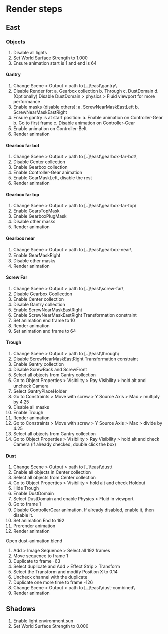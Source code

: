 # Render steps

## East

### Objects

1. Disable all lights
2. Set World Surface Strength to 1.000
3. Ensure animation start is 1 and end is 64

#### Gantry

1. Change Scene > Output > path to [..]\east\gantry\
2. Disable Render for:
  a. Gearbox collection
  b. Through
  c. DustDomain
  d. (Optionally) Disable DustDomain > physics > Fluid viewport for more performance
3. Enable masks (disable others):
  a. ScrewNearMaskEastLeft
  b. ScrewNearMaskEastRight
4. Ensure gantry is at start position:
  a. Enable animation on Controller-Gear
  b. Go to first frame
  c. Disable animation on Controller-Gear
5. Enable animation on Controller-Belt
6. Render animation

#### Gearbox far bot

 1. Change Scene > Output > path to [..]\east\gearbox-far-bot\
 2. Disable Center collection
 3. Enable Gearbox collection
 4. Enable Controller-Gear animation
 5. Enable GearMaskLeft, disable the rest
 6. Render animation

#### Gearbox far top

 1. Change Scene > Output > path to [..]\east\gearbox-far-top\
 2. Enable GearsTopMask
 3. Enable GearboxPlugMask
 4. Disable other masks
 5. Render animation

#### Gearbox near

 1. Change Scene > Output > path to [..]\east\gearbox-near\
 2. Enable GearMaskRight
 3. Disable other masks
 4. Render animation

#### Screw Far
 1. Change Scene > Output > path to [..]\east\screw-far\
 2. Disable Gearbox Coollection
 3. Enable Center collection
 4. Disable Gantry collection
 5. Enable ScrewNearMaskEastRight
 6. Enable ScrewNearMaskEastRight Transformation constraint
 7. Set animation end frame to 10
 8. Render animation
 9. Set animation and frame to 64

#### Trough

 1. Change Scene > Output > path to [..]\east\through\
 2. Disable ScrewNearMaskEastRight Transformation constraint
 3. Enable Gantry collection
 4. Disable ScrewBack and ScrewFront
 4. Select all objects from Gantry collection
 5. Go to Object Properties > Visibility > Ray Visibility > hold alt and uncheck Camera
 6. Select GantryPlaceHolder
 7. Go to Constraints > Move with screw > Y Source Axis > Max > multiply by 4.25
 8. Disable all masks
 9. Enable Trough
 10. Render animation
 11. Go to Constraints > Move with screw > Y Source Axis > Max > divide by 4.25
 12. Select all objects from Gantry collection
 13. Go to Object Properties > Visibility > Ray Visibility > hold alt and check Camera (if already checked, double click the box)
 

#### Dust

 1. Change Scene > Output > path to [..]\east\dust\
 2. Enable all objects in Center collection
 3. Select all objects from Center collection
 4. Go to Object Properties > Visibility > hold alt and check Holdout
 5. Hide Trough
 6. Enable DustDomain
 7. Select DustDomain and enable Physics > Fluid in viewport
 8. Go to frame 1
 9. Disable ControllerGear animation. If already disabled, enable it, then disable it.
 10. Set animation End to 192
 11. Prerender animation
 12. Render animation
 
 Open dust-animation.blend
 1. Add > Image Sequence > Select all 192 frames
 2. Move sequence to frame 1
 3. Duplicate to frame -63
 4. Select duplicate and Add > Effect Strip > Transform
 5. Select the Transform and modify Position X to 0.14
 6. Uncheck channel with the duplicate
 7. Duplicate one more time to frame -126
 8. Change Scene > Output > path to [..]\east\dust-combined\
 9. Render animation


## Shadows

1. Enable light environment.sun
2. Set World Surface Strength to 0.000